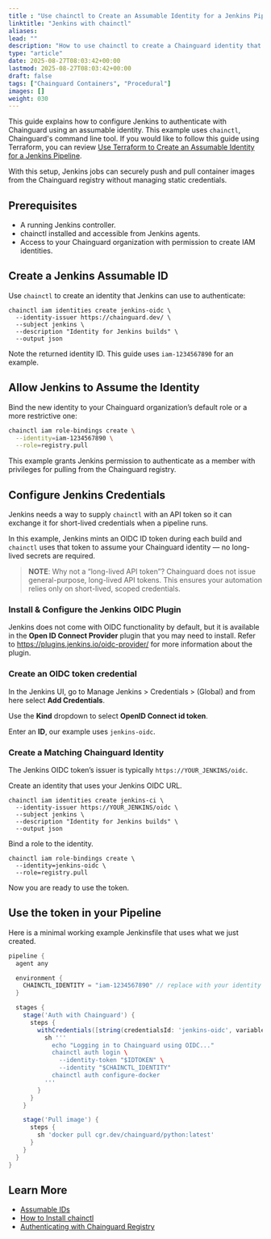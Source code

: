 ```yaml
---
title : "Use chainctl to Create an Assumable Identity for a Jenkins Pipeline"
linktitle: "Jenkins with chainctl"
aliases:
lead: ""
description: "How to use chainctl to create a Chainguard identity that can be assumed by a Jenkins Pipeline."
type: "article"
date: 2025-08-27T08:03:42+00:00
lastmod: 2025-08-27T08:03:42+00:00
draft: false
tags: ["Chainguard Containers", "Procedural"]
images: []
weight: 030
---
```


This guide explains how to configure Jenkins to authenticate with Chainguard using an assumable identity. This example uses `chainctl`, Chainguard's command line tool. If you would like to follow this guide using Terraform, you can review [Use Terraform to Create an Assumable Identity for a Jenkins Pipeline](/chainguard/administration/assumable-ids/identity-examples/jenkins-identity-terraform/).

With this setup, Jenkins jobs can securely push and pull container images from the Chainguard registry without managing static credentials.


## Prerequisites

- A running Jenkins controller.
- chainctl installed and accessible from Jenkins agents.
- Access to your Chainguard organization with permission to create IAM identities.


## Create a Jenkins Assumable ID

Use `chainctl` to create an identity that Jenkins can use to authenticate:

```shell
chainctl iam identities create jenkins-oidc \
  --identity-issuer https://chainguard.dev/ \
  --subject jenkins \
  --description "Identity for Jenkins builds" \
  --output json
```

Note the returned identity ID. This guide uses `iam-1234567890` for an example.


## Allow Jenkins to Assume the Identity

Bind the new identity to your Chainguard organization’s default role or a more restrictive one:

```sh
chainctl iam role-bindings create \
  --identity=iam-1234567890 \
  --role=registry.pull
```

This example grants Jenkins permission to authenticate as a member with privileges for pulling from the Chainguard registry.


## Configure Jenkins Credentials

Jenkins needs a way to supply `chainctl` with an API token so it can exchange it for short-lived credentials when a pipeline runs.

In this example, Jenkins mints an OIDC ID token during each build and `chainctl` uses that token to assume your Chainguard identity — no long-lived secrets are required.

> **NOTE**: Why not a “long-lived API token”? Chainguard does not issue general-purpose, long-lived API tokens. This ensures your automation relies only on short-lived, scoped credentials.


### Install & Configure the Jenkins OIDC Plugin

Jenkins does not come with OIDC functionality by default, but it is available in the **Open ID Connect Provider** plugin that you may need to install. Refer to https://plugins.jenkins.io/oidc-provider/ for more information about the plugin.


### Create an OIDC token credential

In the Jenkins UI, go to Manage Jenkins > Credentials > (Global) and from here select **Add Credentials**.

Use the **Kind** dropdown to select **OpenID Connect id token**.

Enter an **ID**, our example uses `jenkins-oidc`.


### Create a Matching Chainguard Identity

The Jenkins OIDC token’s issuer is typically `https://YOUR_JENKINS/oidc`.

Create an identity that uses your Jenkins OIDC URL.

```shell
chainctl iam identities create jenkins-ci \
  --identity-issuer https://YOUR_JENKINS/oidc \
  --subject jenkins \
  --description "Identity for Jenkins builds" \
  --output json
```

Bind a role to the identity.

```shell
chainctl iam role-bindings create \
  --identity=jenkins-oidc \
  --role=registry.pull
```

Now you are ready to use the token.


## Use the token in your Pipeline

Here is a minimal working example Jenkinsfile that uses what we just created.

```groovy
pipeline {
  agent any

  environment {
    CHAINCTL_IDENTITY = "iam-1234567890" // replace with your identity ID
  }

  stages {
    stage('Auth with Chainguard') {
      steps {
        withCredentials([string(credentialsId: 'jenkins-oidc', variable: 'IDTOKEN')]) {
          sh '''
            echo "Logging in to Chainguard using OIDC..."
            chainctl auth login \
              --identity-token "$IDTOKEN" \
              --identity "$CHAINCTL_IDENTITY"
            chainctl auth configure-docker
          '''
        }
      }
    }

    stage('Pull image') {
      steps {
        sh 'docker pull cgr.dev/chainguard/python:latest'
      }
    }
  }
}
```

## Learn More

- [Assumable IDs](/chainguard/administration/assumable-ids/)
- [How to Install chainctl](/chainguard/chainctl-usage/how-to-install-chainctl/)
- [Authenticating with Chainguard Registry](/chainguard/chainguard-images/chainguard-registry/authenticating/)


